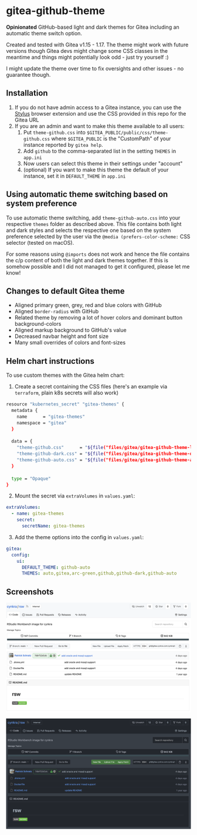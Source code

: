 # gitea-github-theme

**Opinionated** GitHub-based light and dark themes for Gitea including an automatic theme switch option.

Created and tested with Gitea v1.15 - 1.17.
The theme might work with future versions though Gitea devs might change some CSS classes in the meantime and things might potentially look odd - just try yourself :)

I might update the theme over time to fix oversights and other issues - no guarantee though.

## Installation

1. If you do not have admin access to a Gitea instance, you can use the [Stylus](https://chrome.google.com/webstore/detail/stylus/clngdbkpkpeebahjckkjfobafhncgmne/related) browser extension and use the CSS provided in this repo for the Gitea URL
2. If you are an admin and want to make this theme available to all users:
   1. Put `theme-github.css` into `$GITEA_PUBLIC/public/css/theme-github.css` where `$GITEA_PUBLIC` is the "CustomPath" of your instance reported by `gitea help`.
   2. Add `github` to the comma-separated list in the setting `THEMES` in `app.ini`
   3. Now users can select this theme in their settings under "account"
   4. (optional) If you want to make this theme the default of your instance, set it in `DEFAULT_THEME` in `app.ini`

## Using automatic theme switching based on system preference

To use automatic theme switching, add `theme-github-auto.css` into your respective `themes` folder as described above.
This file contains both light and dark styles and selects the respective one based on the system preference selected by the user via the `@media (prefers-color-scheme:` CSS selector (tested on macOS).

For some reasons using `@imports` does not work and hence the file contains the c/p content of both the light and dark themes together.
If this is somehow possible and I did not managed to get it configured, please let me know!

## Changes to default Gitea theme

- Aligned primary green, grey, red and blue colors with GitHub
- Aligned `border-radius` with GitHub
- Related theme by removing a lot of hover colors and dominant button background-colors
- Aligned markup background to GitHub's value
- Decreased navbar height and font size
- Many small overrides of colors and font-sizes

## Helm chart instructions

To use custom themes with the Gitea helm chart:

1. Create a secret containing the CSS files (here's an example via `terraform`, plain k8s secrets will also work)

```bash
resource "kubernetes_secret" "gitea-themes" {
  metadata {
    name      = "gitea-themes"
    namespace = "gitea"
  }

  data = {
    "theme-github.css"      = "${file("files/gitea/gitea-github-theme-light.css")}"
    "theme-github-dark.css" = "${file("files/gitea/gitea-github-theme-dark.css")}"
    "theme-github-auto.css" = "${file("files/gitea/gitea-github-theme-auto.css")}"
  }

  type = "Opaque"
}
```

2. Mount the secret via `extraVolumes` in `values.yaml`:

```yml
extraVolumes:
  - name: gitea-themes
    secret:
      secretName: gitea-themes
```

3. Add the theme options into the config in `values.yaml`:

```yml
gitea:
  config:
    ui:
      DEFAULT_THEME: github-auto
      THEMES: auto,gitea,arc-green,github,github-dark,github-auto
```

## Screenshots

![](figs/screenshot1.png)

![](figs/screenshot-dark1.png)
